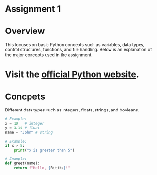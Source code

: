 # Assignment 1 

# Overview 
This focuses on basic Python concepts such as variables, data types, control structures, functions, and file handling. Below is an explanation of the major concepts used in the assignment.

# Visit the [official Python website](https://www.python.org).

# Concpets
Different data types such as integers, floats, strings, and booleans.

```python
# Example:
x = 10   # integer
y = 3.14 # float
name = "John" # string

# Example:
if x > 5:
    print("x is greater than 5")

# Example:
def greet(name):
    return f"Hello, {Ritika}!"

